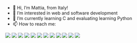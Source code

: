 - 👋 Hi, I’m Mattia, from Italy!
- 👀 I’m interested in web and software development
- 🌱 I’m currently learning C and evaluating learning Python
- 📫 How to reach me:
<img src="https://img.shields.io/badge/Instagram-E4405F?style=for-the-badge&logo=instagram&logoColor=white" />
<img src="{BadgeURLHere}" />
<a href="https://www.reddit.com/user/FGoose180"> <img src="https://img.shields.io/badge/Reddit-FF4500?style=for-the-badge&logo=reddit&logoColor=white" /></a>
<img src="{BadgeURLHere}" />
<img src="{BadgeURLHere}" />
<img src="{BadgeURLHere}" />
<img src="{BadgeURLHere}" />
<img src="{BadgeURLHere}" />
<img src="{BadgeURLHere}" />
<img src="{BadgeURLHere}" />
<img src="{BadgeURLHere}" />
<img src="{BadgeURLHere}" />
